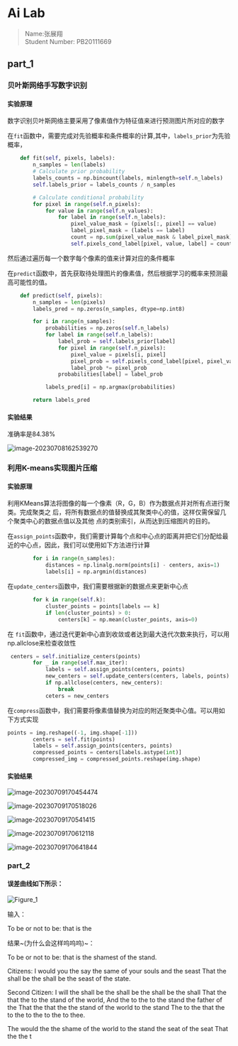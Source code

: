 # Ai Lab
> Name:张展翔  
> Student Number: PB20111669
## part_1

### 贝叶斯网络手写数字识别

#### 实验原理

数字识别贝叶斯网络主要采用了像素值作为特征值来进行预测图片所对应的数字

在`fit`函数中，需要完成对先验概率和条件概率的计算,其中，`labels_prior`为先验概率，

```py
    def fit(self, pixels, labels):
        n_samples = len(labels)
        # Calculate prior probability
        labels_counts = np.bincount(labels, minlength=self.n_labels)
        self.labels_prior = labels_counts / n_samples

        # Calculate conditional probability
        for pixel in range(self.n_pixels):
            for value in range(self.n_values):
                for label in range(self.n_labels):
                    pixel_value_mask = (pixels[:, pixel] == value)
                    label_pixel_mask = (labels == label)
                    count = np.sum(pixel_value_mask & label_pixel_mask)
                    self.pixels_cond_label[pixel, value, label] = count / labels_counts[label]
```

然后通过遍历每一个数字每个像素的值来计算对应的条件概率

在`predict`函数中，首先获取待处理图片的像素值，然后根据学习的概率来预测最高可能性的值。

```py
    def predict(self, pixels):
        n_samples = len(pixels)
        labels_pred = np.zeros(n_samples, dtype=np.int8)

        for i in range(n_samples):
            probabilities = np.zeros(self.n_labels)
            for label in range(self.n_labels):
                label_prob = self.labels_prior[label]
                for pixel in range(self.n_pixels):
                    pixel_value = pixels[i, pixel]
                    pixel_prob = self.pixels_cond_label[pixel, pixel_value, label]
                    label_prob *= pixel_prob
                probabilities[label] = label_prob

            labels_pred[i] = np.argmax(probabilities)

        return labels_pred
```

#### 实验结果

准确率是84.38%

![image-20230708162539270](https://s2.loli.net/2023/07/08/R2xbSghjkuQ6VeH.png)

### 利用K-means实现图片压缩

#### 实验原理

利用KMeans算法将图像的每一个像素（R，G，B）作为数据点并对所有点进行聚类。完成聚类之 后，将所有数据点的值替换成其聚类中心的值，这样仅需保留几个聚类中心的数据点值以及其他 点的类别索引，从而达到压缩图片的目的。

在`assign_points`函数中，我们需要计算每个点和中心点的距离并把它们分配给最近的中心点，因此，我们可以使用如下方法进行计算

```py
        for i in range(n_samples):
            distances = np.linalg.norm(points[i] - centers, axis=1)
            labels[i] = np.argmin(distances)
```

在`update_centers`函数中，我们需要根据新的数据点来更新中心点

```python
        for k in range(self.k):
            cluster_points = points[labels == k]
            if len(cluster_points) > 0:
                centers[k] = np.mean(cluster_points, axis=0)
```

在 `fit`函数中，通过迭代更新中心直到收敛或者达到最大迭代次数来执行，可以用np.allclose来检查收敛性

```python
 centers = self.initialize_centers(points)
        for _ in range(self.max_iter):
            labels = self.assign_points(centers, points)
            new_centers = self.update_centers(centers, labels, points)
            if np.allclose(centers, new_centers):
                break
            ceters = new_centers
```

在`compress`函数中，我们需要将像素值替换为对应的附近聚类中心值。可以用如下方式实现

```python
points = img.reshape((-1, img.shape[-1]))
        centers = self.fit(points)
        labels = self.assign_points(centers, points)
        compressed_points = centers[labels.astype(int)]
        compressed_img = compressed_points.reshape(img.shape)
```



#### 实验结果

![image-20230709170454474](https://s2.loli.net/2023/07/09/I9umS8dzxjHh1vC.png)

![image-20230709170518026](https://s2.loli.net/2023/07/09/qSUKcvdn9ohPGJC.png)

![image-20230709170541415](https://s2.loli.net/2023/07/09/Sh6v91zTyfkNCIP.png)

![image-20230709170612118](https://s2.loli.net/2023/07/09/1DskX4WL3CjTBZR.png)

![image-20230709170641844](https://s2.loli.net/2023/07/09/w63Aig9YlOTIn2V.png)

### part_2

#### 误差曲线如下所示：



![Figure_1](https://s2.loli.net/2023/07/10/3FnweVBcygTN49Q.png)

输入：

To be or not to be: that is the

结果~(为什么会这样呜呜呜)~：

To be or not to be: that is the shamest of the stand.

Citizens:
I would you the say the same of your souls and the seast
That the shall be the shall be the seast of the state.

Second Citizen:
I will the shall be the shall be the shall be the shall
That the that the to the stand of the world,
And the to the to the stand the father of the
That the that the the stand of the world to the stand
The to the that the to the to the to the to thee.

The would the the shame of the world to the stand the seat of the seat
That the the t

